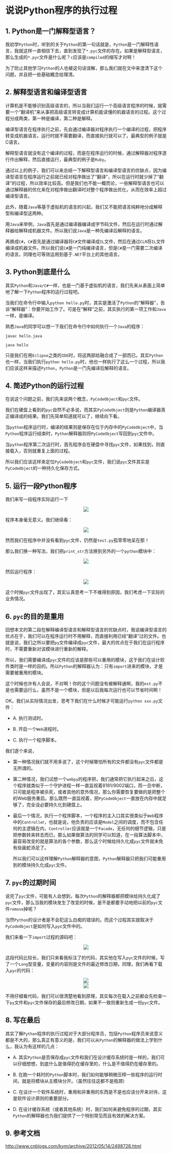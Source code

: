 # 说说Python程序的执行过程

## 1. Python是一门解释型语言？

我初学`Python`时，听到的关于`Python`的第一句话就是，`Python`是一门解释性语言，我就这样一直相信下去，直到发现了`*.pyc`文件的存在。如果是解释型语言，那么生成的`*.pyc`文件是什么呢？`c`应该是`compiled`的缩写才对啊！

为了防止其他学习`Python`的人也被这句话误解，那么我们就在文中来澄清下这个问题，并且把一些基础概念给理清。


## 2. 解释型语言和编译型语言

计算机是不能够识别高级语言的，所以当我们运行一个高级语言程序的时候，就需要一个“翻译机”来从事把高级语言转变成计算机能读懂的机器语言的过程。这个过程分成两类，第一种是编译，第二种是解释。

编译型语言在程序执行之前，先会通过编译器对程序执行一个编译的过程，把程序转变成机器语言。运行时就不需要翻译，而直接执行就可以了。最典型的例子就是C语言。

解释型语言就没有这个编译的过程，而是在程序运行的时候，通过解释器对程序逐行作出解释，然后直接运行，最典型的例子是`Ruby`。

通过以上的例子，我们可以来总结一下解释型语言和编译型语言的优缺点，因为编译型语言在程序运行之前就已经对程序做出了“翻译”，所以在运行时就少掉了“翻译”的过程，所以效率比较高。但是我们也不能一概而论，一些解释型语言也可以通过解释器的优化来在对程序做出翻译时对整个程序做出优化，从而在效率上超过编译型语言。

此外，随着`Java`等基于虚拟机的语言的兴起，我们又不能把语言纯粹地分成解释型和编译型这两种。

用`Java`来举例，`Java`首先是通过编译器编译成字节码文件，然后在运行时通过解释器给解释成机器文件。所以我们说`Java`是一种先编译后解释的语言。

再换成`C#`，`C#`首先是通过编译器将`C#`文件编译成`IL`文件，然后在通过`CLR`将`IL`文件编译成机器文件。所以我们说`C#`是一门纯编译语言，但是`C#`是一门需要二次编译的语言。同理也可等效运用到基于`.NET`平台上的其他语言。


## 3. Python到底是什么


其实`Python`和`Java/C#`一样，也是一门基于虚拟机的语言，我们先来从表面上简单地了解一下`Python`程序的运行过程吧。

当我们在命令行中输入`python hello.py`时，其实是激活了`Python`的“解释器”，告诉“解释器”：你要开始工作了。可是在“解释”之前，其实执行的第一项工作和`Java`一样，是编译。

熟悉`Java`的同学可以想一下我们在命令行中如何执行一个`Java`的程序：

```
javac hello.java

java hello
```

只是我们在用`Eclipse`之类的`IDE`时，将这两部给融合成了一部而已。其实`Python`也一样，当我们执行`python hello.py`时，他也一样执行了这么一个过程，所以我们应该这样来描述`Python`，`Python`是一门先编译后解释的语言。


## 4. 简述Python的运行过程

在说这个问题之前，我们先来说两个概念，`PyCodeObject`和`pyc`文件。

我们在硬盘上看到的`pyc`自然不必多说，而其实`PyCodeObject`则是`Python`编译器真正编译成的结果。我们先简单知道就可以了，继续向下看。

当`python`程序运行时，编译的结果则是保存在位于内存中的`PyCodeObject`中，当`Python`程序运行结束时，`Python`解释器则将`PyCodeObject`写回到`pyc`文件中。

当`python`程序第二次运行时，首先程序会在硬盘中寻找`pyc`文件，如果找到，则直接载入，否则就重复上面的过程。

所以我们应该这样来定位`PyCodeObject`和`pyc`文件，我们说`pyc`文件其实是`PyCodeObject`的一种持久化保存方式。



## 5. 运行一段Python程序



我们来写一段程序实际运行一下

<div align="center">
<img src="https://github.com/ZP-AlwaysWin/Java-Learn/blob/master/java%E5%AD%A6%E4%B9%A0%E7%AC%94%E8%AE%B0/Java%E5%AD%A6%E4%B9%A0%E5%9B%BE%E7%89%87/python%E6%89%A7%E8%A1%8C%E7%A8%8B%E5%BA%8F%E8%BF%87%E7%A8%8B01.PNG" />
</div>





程序本身毫无意义。我们继续看：

<div align="center">
<img src="https://github.com/ZP-AlwaysWin/Java-Learn/blob/master/java%E5%AD%A6%E4%B9%A0%E7%AC%94%E8%AE%B0/Java%E5%AD%A6%E4%B9%A0%E5%9B%BE%E7%89%87/python%E6%89%A7%E8%A1%8C%E7%A8%8B%E5%BA%8F%E8%BF%87%E7%A8%8B02.PNG" />
</div>



然而我们在程序中并没有看到`pyc`文件，仍然是`test.py`孤零零地呆在那！

那么我们换一种写法，我们把`print_str`方法换到另外的一个`python`模块中：

<div align="center">
<img src="https://github.com/ZP-AlwaysWin/Java-Learn/blob/master/java%E5%AD%A6%E4%B9%A0%E7%AC%94%E8%AE%B0/Java%E5%AD%A6%E4%B9%A0%E5%9B%BE%E7%89%87/python%E6%89%A7%E8%A1%8C%E7%A8%8B%E5%BA%8F%E8%BF%87%E7%A8%8B03.PNG" />
</div>





然后运行程序：

<div align="center">
<img src="https://github.com/ZP-AlwaysWin/Java-Learn/blob/master/java%E5%AD%A6%E4%B9%A0%E7%AC%94%E8%AE%B0/Java%E5%AD%A6%E4%B9%A0%E5%9B%BE%E7%89%87/python%E6%89%A7%E8%A1%8C%E7%A8%8B%E5%BA%8F%E8%BF%87%E7%A8%8B04.PNG" />
</div>



这个时候`pyc`文件出现了，其实认真思考一下不难得到原因，我们考虑一下实际的业务情况。



## 6. `pyc`的目的是重用

回想本文的第二段在解释编译型语言和解释型语言的优缺点时，我说编译型语言的优点在于，我们可以在程序运行时不用解释，而直接利用已经“翻译”过的文件。也就是说，我们之所以要把`py`文件编译成`pyc`文件，最大的优点在于我们在运行程序时，不需要重新对该模块进行重新的解释。

所以，我们需要编译成`pyc`文件的应该是那些可以重用的模块，这于我们在设计软件类时是一样的目的。所以`Python`的解释器认为：只有`import`进来的模块，才是需要被重用的模块。

这个时候也许有人会说，不对啊！你的这个问题没有被解释通啊，我的`est.py`不是也需要运行么，虽然不是一个模块，但是以后我每次运行也可以节省时间啊！

OK，我们从实际情况出发，思考下我们在什么时候才可能运行`python xxx.py`文件：

- A. 执行测试时。

- B. 开启一个`Web`进程时。

- C. 执行一个程序脚本。



我们逐个来说，

- 第一种情况我们就不用多说了，这个时候哪怕所有的文件都没有`pyc`文件都是无所谓的。

- 第二种情况，我们试想一个`webpy`的程序把，我们通常把它执行起来之后，这个程序就类似于一个守护进程一样一直监视着8181/9002端口，而一旦中断，只可能是程序被杀死，或者其他的意外情况，那么你需要恢复要做的是把整个的Web服务重启。那么既然一直监视着，把`PyCodeObject`一直放在内存中就足够了，完全没必要持久化到硬盘上。

- 最后一个情况，执行一个程序脚本，一个程序的主入口其实很类似于`Web`程序中的`Controlle`r，也就是说，他负责的应该是`Model`之间的调度，而不包含任何的主逻辑在内，`Controller`应该就是一个`Facade`，无任何的细节逻辑，只是把参数转来转去而已，那么如果做算法的同学可以知道，在一段算法脚本中，最容易改变的就是算法的各个参数，那么这个时候给持久化成`pyc`文件就未免有些画蛇添足了。



  所以我们可以这样理解`Python`解释器的意图，`Python`解释器只把我们可能重用到的模块持久化成`pyc`文件。



## 7. `pyc`的过期时间



说完了`pyc`文件，可能有人会想到，每次`Python`的解释器都把模块给持久化成了`pyc`文件，那么当我的模块发生了改变的时候，是不是都要手动地把以前的`pyc`文件`remove`掉呢？

当然`Python`的设计者是不会犯这么白痴的错误的。而这个过程其实就取决于`PyCodeObject`是如何写入`py`c文件中的。

我们来看一下`import`过程的源码吧：

<div align="center">
<img src="https://github.com/ZP-AlwaysWin/Java-Learn/blob/master/java%E5%AD%A6%E4%B9%A0%E7%AC%94%E8%AE%B0/Java%E5%AD%A6%E4%B9%A0%E5%9B%BE%E7%89%87/python%E7%A8%8B%E5%BA%8F%E6%89%A7%E8%A1%8C%E8%BF%87%E7%A8%8B05.jpg" />
</div>







这段代码比较长，我们只来看我标注了的代码，其实他在写入`pyc`文件的时候，写了一个`Long`型变量，变量的内容则是文件的最近修改日期，同理，我们再看下载入`pyc`的代码：

<div align="center">
<img src="https://github.com/ZP-AlwaysWin/Java-Learn/blob/master/java%E5%AD%A6%E4%B9%A0%E7%AC%94%E8%AE%B0/Java%E5%AD%A6%E4%B9%A0%E5%9B%BE%E7%89%87/python%E7%A8%8B%E5%BA%8F%E6%89%A7%E8%A1%8C%E8%BF%87%E7%A8%8B06.jpg" />
</div>



<div align="center">
<img src="https://github.com/ZP-AlwaysWin/Java-Learn/blob/master/java%E5%AD%A6%E4%B9%A0%E7%AC%94%E8%AE%B0/Java%E5%AD%A6%E4%B9%A0%E5%9B%BE%E7%89%87/python%E7%A8%8B%E5%BA%8F%E6%89%A7%E8%A1%8C%E8%BF%87%E7%A8%8B07.jpg" />
</div>





不用仔细看代码，我们可以很清楚地看到原理，其实每次在载入之前都会先检查一下`py`文件和`pyc`文件保存的最后修改日期，如果不一致则重新生成一份`pyc`文件。



## 8. 写在最后



其实了解`Python`程序的执行过程对于大部分程序员，包括`Python`程序员来说意义都是不大的，那么真正有意义的是，我们可以从`Python`的解释器的做法上学到什么，我认为有这样的几点：



- A. 其实`Python`是否保存成`pyc`文件和我们在设计缓存系统时是一样的，我们可以仔细想想，到底什么是值得扔在缓存里的，什么是不值得扔在缓存里的。

- B. 在跑一个耗时的`Python`脚本时，我们如何能够稍微压榨一些程序的运行时间，就是将模块从主模块分开。（虽然往往这都不是瓶颈）

- C. 在设计一个软件系统时，重用和非重用的东西是不是也应该分开来对待，这是软件设计原则的重要部分。

- D. 在设计缓存系统（或者其他系统）时，我们如何来避免程序的过期，其实`Python`的解释器也为我们提供了一个特别常见而且有效的解决方案。



## 9. 参考文档

http://www.cnblogs.com/kym/archive/2012/05/14/2498728.html
